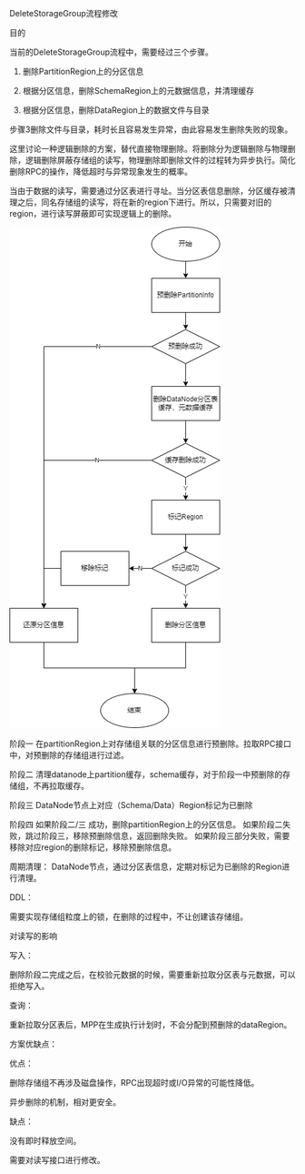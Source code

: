 DeleteStorageGroup流程修改

目的

当前的DeleteStorageGroup流程中，需要经过三个步骤。

1. 删除PartitionRegion上的分区信息

2. 根据分区信息，删除SchemaRegion上的元数据信息，并清理缓存

3. 根据分区信息，删除DataRegion上的数据文件与目录

步骤3删除文件与目录，耗时长且容易发生异常，由此容易发生删除失败的现象。

这里讨论一种逻辑删除的方案，替代直接物理删除。将删除分为逻辑删除与物理删除，逻辑删除屏蔽存储组的读写，物理删除即删除文件的过程转为异步执行。简化删除RPC的操作，降低超时与异常现象发生的概率。

当由于数据的读写，需要通过分区表进行寻址。当分区表信息删除，分区缓存被清理之后，同名存储组的读写，将在新的region下进行。所以，只需要对旧的region，进行读写屏蔽即可实现逻辑上的删除。

![删除存储组](.\delete_sg.png)



阶段一
在partitionRegion上对存储组关联的分区信息进行预删除。拉取RPC接口中，对预删除的存储组进行过滤。

阶段二
清理datanode上partition缓存，schema缓存，对于阶段一中预删除的存储组，不再拉取缓存。

阶段三
DataNode节点上对应（Schema/Data）Region标记为已删除

阶段四
如果阶段二/三 成功，删除partitionRegion上的分区信息。
如果阶段二失败，跳过阶段三，移除预删除信息，返回删除失败。
如果阶段三部分失败，需要移除对应region的删除标记，移除预删除信息。



周期清理：
DataNode节点，通过分区表信息，定期对标记为已删除的Region进行清理。



DDL：

需要实现存储组粒度上的锁，在删除的过程中，不让创建该存储组。

对读写的影响

写入：

删除阶段二完成之后，在校验元数据的时候，需要重新拉取分区表与元数据，可以拒绝写入。

查询：

重新拉取分区表后，MPP在生成执行计划时，不会分配到预删除的dataRegion。



方案优缺点：

优点：

删除存储组不再涉及磁盘操作，RPC出现超时或I/O异常的可能性降低。

异步删除的机制，相对更安全。

缺点：

没有即时释放空间。

需要对读写接口进行修改。



